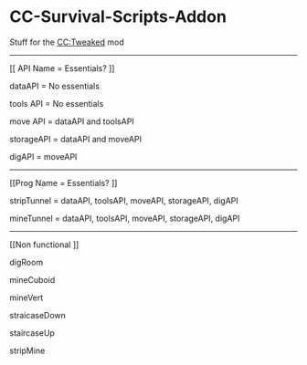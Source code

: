 # CC-Survival-Scripts-Addon

Stuff for the [CC:Tweaked](https://www.curseforge.com/minecraft/mc-mods/cc-tweaked) mod

---------------

[[ API Name = Essentials? ]]

dataAPI = No essentials

tools API = No essentials

move API = dataAPI and toolsAPI

storageAPI = dataAPI and moveAPI

digAPI = moveAPI

---------------

[[Prog Name = Essentials?  ]]

stripTunnel = dataAPI, toolsAPI, moveAPI, storageAPI, digAPI

mineTunnel = dataAPI, toolsAPI, moveAPI, storageAPI, digAPI

---------------

[[Non functional ]]

digRoom

mineCuboid

mineVert

straicaseDown

staircaseUp

stripMine
